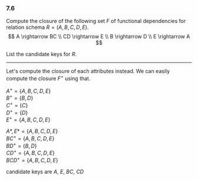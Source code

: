 ### 7.6

Compute the closure of the following set $F$ of functional dependencies 
for relation schema $R = (A, B, C, D, E)$. 
$$
A \rightarrow BC \\ 
CD \rightarrow E \\ 
B \rightarrow D \\
E \rightarrow A 
$$

List the candidate keys for $R$.

---

Let's compute the closure of each attributes instead. We can easily compute the closure $F^+$ using that.

$A^+ = \{A,B,C,D,E\}$ <br>
$B^+ = \{B,D\}$ <br>
$C^+ = \{C \}$ <br>
$D^+ = \{D \}$ <br>
$E^+ = \{ A,B,C,D,E\}$ <br>


$A*, E* = \{ A,B,C,D,E\}$ <br>
$BC^+ = \{A,B,C,D,E \}$ <br>
$BD^+ = \{B,D\}$ <br>
$CD^+ = \{A,B,C,D,E \}$ <br>
$BCD^+ = \{A,B,C,D,E\}$

candidate keys are $A$, $E$, $BC$, $CD$ 

